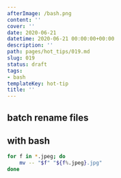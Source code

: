 ```yaml
---
afterImage: /bash.png
content: ''
cover: ''
date: 2020-06-21
datetime: 2020-06-21 00:00:00+00:00
description: ''
path: pages/hot_tips/019.md
slug: 019
status: draft
tags:
- bash
templateKey: hot-tip
title: ''
---
```


## batch rename files
## with **bash**

``` bash
for f in *.jpeg; do
    mv -- "$f" "${f%.jpeg}.jpg"
done
```